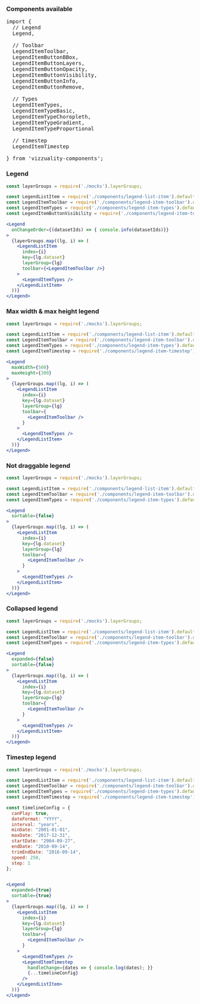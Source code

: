 ### Components available
<pre>
import {
  // Legend
  Legend,

  // Toolbar
  LegendItemToolbar,
  LegendItemButtonBBox,
  LegendItemButtonLayers,
  LegendItemButtonOpacity,
  LegendItemButtonVisibility,
  LegendItemButtonInfo,
  LegendItemButtonRemove,

  // Types
  LegendItemTypes,
  LegendItemTypeBasic,
  LegendItemTypeChoropleth,
  LegendItemTypeGradient,
  LegendItemTypeProportional

  // timestep
  LegendItemTimestep

} from 'vizzuality-components';
</pre>

### Legend
```jsx
const layerGroups = require('./mocks').layerGroups;

const LegendListItem = require('./components/legend-list-item').default;
const LegendItemToolbar = require('./components/legend-item-toolbar').default;
const LegendItemTypes = require('./components/legend-item-types').default;
const LegendItemButtonVisibility = require('./components/legend-item-toolbar/legend-item-button-visibility').default;

<Legend
  onChangeOrder={(datasetIds) => { console.info(datasetIds)}}
>
  {layerGroups.map((lg, i) => (
    <LegendListItem
      index={i}
      key={lg.dataset}
      layerGroup={lg}
      toolbar={<LegendItemToolbar />}
    >
      <LegendItemTypes />
    </LegendListItem>
  ))}
</Legend>
```

### Max width & max height legend
```jsx
const layerGroups = require('./mocks').layerGroups;

const LegendListItem = require('./components/legend-list-item').default;
const LegendItemToolbar = require('./components/legend-item-toolbar').default;
const LegendItemTypes = require('./components/legend-item-types').default;
const LegendItemTimestep = require('./components/legend-item-timestep').default;

<Legend
  maxWidth={500}
  maxHeight={300}
>
  {layerGroups.map((lg, i) => (
    <LegendListItem
      index={i}
      key={lg.dataset}
      layerGroup={lg}
      toolbar={
        <LegendItemToolbar />
      }
    >
      <LegendItemTypes />
    </LegendListItem>
  ))}
</Legend>
```


### Not draggable legend
```jsx
const layerGroups = require('./mocks').layerGroups;

const LegendListItem = require('./components/legend-list-item').default;
const LegendItemToolbar = require('./components/legend-item-toolbar').default;
const LegendItemTypes = require('./components/legend-item-types').default;

<Legend
  sortable={false}
>
  {layerGroups.map((lg, i) => (
    <LegendListItem
      index={i}
      key={lg.dataset}
      layerGroup={lg}
      toolbar={
        <LegendItemToolbar />
      }
    >
      <LegendItemTypes />
    </LegendListItem>
  ))}
</Legend>
```

### Collapsed legend
```jsx
const layerGroups = require('./mocks').layerGroups;

const LegendListItem = require('./components/legend-list-item').default;
const LegendItemToolbar = require('./components/legend-item-toolbar').default;
const LegendItemTypes = require('./components/legend-item-types').default;

<Legend
  expanded={false}
  sortable={false}
>
  {layerGroups.map((lg, i) => (
    <LegendListItem
      index={i}
      key={lg.dataset}
      layerGroup={lg}
      toolbar={
        <LegendItemToolbar />
      }
    >
      <LegendItemTypes />
    </LegendListItem>
  ))}
</Legend>
```

### Timestep legend
```jsx
const layerGroups = require('./mocks').layerGroups;

const LegendListItem = require('./components/legend-list-item').default;
const LegendItemToolbar = require('./components/legend-item-toolbar').default;
const LegendItemTypes = require('./components/legend-item-types').default;
const LegendItemTimestep = require('./components/legend-item-timestep').default;

const timelineConfig = {
  canPlay: true,
  dateFormat: "YYYY",
  interval: "years",
  minDate: "2001-01-01",
  maxDate: "2017-12-31",
  startDate: "2004-09-27",
  endDate: "2010-09-14",
  trimEndDate: "2016-09-14",
  speed: 250,
  step: 1
};


<Legend
  expanded={true}
  sortable={true}
>
  {layerGroups.map((lg, i) => (
    <LegendListItem
      index={i}
      key={lg.dataset}
      layerGroup={lg}
      toolbar={
        <LegendItemToolbar />
      }
    >
      <LegendItemTypes />
      <LegendItemTimestep
        handleChange={dates => { console.log(dates); }}
        {...timelineConfig}
      />
    </LegendListItem>
  ))}
</Legend>
```
